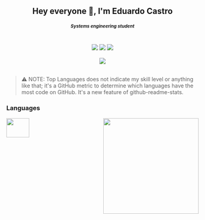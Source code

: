 <h2 align="center">Hey everyone 👋, I'm Eduardo Castro</h2>
<h5 align="center"><small>Systems engineering student</small></h5>

<br>
<div align="center">
<a href="https://www.instagram.com/eduardoc.26/"><img src="https://img.shields.io/badge/Instagram-be2edd?style=for-the-badge&logo=instagram&logoColor=white"/></a>
<a href="#"><img src="https://img.shields.io/badge/Gmail-D14836?style=for-the-badge&logo=gmail&logoColor=white"/></a>
<a href="www.linkedin.com/in/eduardo-arita"><img src="https://img.shields.io/badge/LinkedIn-0077B5?style=for-the-badge&logo=linkedin&logoColor=white"/></a>
</div>
<br>

<!-- Github Stats-->
<div align="center">
  <img align="center" src="https://github-readme-stats.vercel.app/api/top-langs/?username=eduarita&layout=compact&custom_title=🔥%20Most%20Used%20Languages%20🔥&theme=dark&langs_count=8&border_color=651ba1&bg_color=130f40"/>
</div>

<br>

> ⚠️ NOTE: Top Languages does not indicate my skill level or anything like that; it's a GitHub metric to determine which languages have the most code on GitHub. It's a new feature of github-readme-stats. 

<div style="display: inline_block">
<h3>Languages</h3>
<!--
<img align="center" width="60" height="50" src="https://cdn.jsdelivr.net/gh/devicons/devicon/icons/html5/html5-original.svg" />
<img align="center" width="60" height="50" src="https://cdn.jsdelivr.net/gh/devicons/devicon/icons/css3/css3-original.svg" />
<img align="center" width="60" height="50" src="https://cdn.jsdelivr.net/gh/devicons/devicon/icons/javascript/javascript-original.svg" />
-->
<img align="center" width="60" height="50" src="https://cdn.jsdelivr.net/gh/devicons/devicon/icons/java/java-original.svg">
                   
<img align="right" width=250 src="https://media.giphy.com/media/YWUpVw86AtIbe/giphy.gif"/>
</div>

<!--
<h3>I'm very passionate about video games, so you can find me here:</h3?
<a href=" " target="blank"><img align="center" height="30" src="https://static.wikia.nocookie.net/leagueoflegendsoficial/images/8/8c/LOL_Logo.png/revision/latest?cb=20180119195439&path-prefix=es"/></a>
-->

<!--
https://media.giphy.com/media/sCPGYa9EAeTFC/giphy.gif
-->

<!--
**eduarita/eduarita** is a ✨ _special_ ✨ repository because its `README.md` (this file) appears on your GitHub profile.

Here are some ideas to get you started:

- 🔭 I’m currently working on ...
- 🌱 I’m currently learning: React
- 👯 I’m looking to collaborate on ...
- 🤔 I’m looking for help with ...
- 💬 Ask me about ...
- 📫 How to reach me: educastro2610@gmail.com
- 😄 Pronouns: ...
- ⚡ Fun fact: ...
-->

<!-- Badges 

https://dev.to/envoy_/150-badges-for-github-pnk#blog
-->
